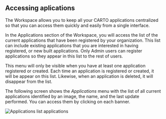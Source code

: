 ## Accessing aplications

The Workspace allows you to keep all your CARTO applications centralized so that you can access them quickly and easily from a single interface.

In the Applications section of the Workspace, you will access the list of the current applications that have been registered by your organization. This list can include existing applications that you are interested in having registered, or new built applications. Only Admin users can register applications so they appear in this list to the rest of users. 

This menu will only be visible when you have at least one application registered or created. Each time an application is registered or created, it will be appear on this list. Likewise, when an application is deleted, it will disappear from the list.

The following screen shows the *Applications* menu with the list of all current applications identified by an image, the name, and the last update performed. You can access them by clicking on each banner.

![Applications list applications](/img/cloud-native-workspace/applications/applications_list_applications.png)